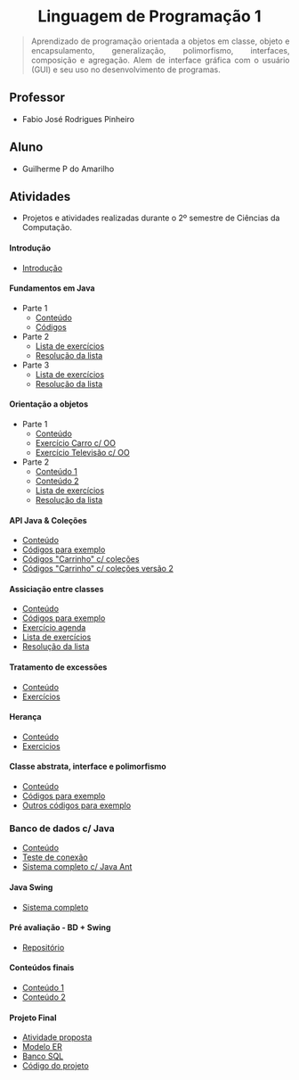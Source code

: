# <h1 align="center"> Linguagem de Programação 1 </h1>

> <p align="justify">Aprendizado de programação orientada a objetos em classe, objeto e encapsulamento, generalização, polimorfismo, interfaces, composição e agregação. Alem de interface gráfica com o usuário (GUI) e seu uso no desenvolvimento de programas.</p>

## Professor 
- Fabio José Rodrigues Pinheiro

## Aluno 
- Guilherme P do Amarilho

## Atividades
- Projetos e atividades realizadas durante o 2º semestre de Ciências da Computação.

#### Introdução
- [Introdução](https://github.com/GuilhermeAmarilho/LinguagemDeProgramacao1/blob/master/Aula%2001%20-%20Apresenta%C3%A7%C3%A3o%20da%20Disciplina/aula_01-introducao.pdf)

#### Fundamentos em Java
- Parte 1
  - [Conteúdo](https://github.com/GuilhermeAmarilho/LinguagemDeProgramacao1/blob/master/Aula%2002%20-%20Fundamentos%20em%20Java/aula_02-fundamentos.pdf)
  - [Códigos](https://github.com/GuilhermeAmarilho/LinguagemDeProgramacao1/tree/master/Aula%2002%20-%20Fundamentos%20em%20Java)
- Parte 2
  - [Lista de exercícios](https://github.com/GuilhermeAmarilho/LinguagemDeProgramacao1/blob/master/Aula%2003%20-%20Fundamentos%20em%20Java/lista_de_exercios_-_01.pdf)
  - [Resolução da lista](https://github.com/GuilhermeAmarilho/LinguagemDeProgramacao1/tree/master/Aula%2003%20-%20Fundamentos%20em%20Java)
- Parte 3
  - [Lista de exercícios](https://github.com/GuilhermeAmarilho/LinguagemDeProgramacao1/blob/master/Aula%2005%20-%20Fundamentos%20em%20Java/lista_de_exerccios_-_02.pdf)
  - [Resolução da lista](https://github.com/GuilhermeAmarilho/LinguagemDeProgramacao1/tree/master/Aula%2006%20-%20Fundamentos%20em%20Java)

#### Orientação a objetos
- Parte 1
  - [Conteúdo](https://github.com/GuilhermeAmarilho/LinguagemDeProgramacao1/blob/master/Aula%2007%20-%20Paradigma%20da%20orienta%C3%A7%C3%A3o%20a%20objetos/03-classe-objeto.pdf)
  - [Exercício Carro c/ OO](https://github.com/GuilhermeAmarilho/LinguagemDeProgramacao1/tree/master/Aula%2008%20-%20Paradigma%20da%20orienta%C3%A7%C3%A3o%20a%20objetos)
  - [Exercício Televisão c/ OO](https://github.com/GuilhermeAmarilho/LinguagemDeProgramacao1/tree/master/Aula%2009%20-%20Paradigma%20da%20orienta%C3%A7%C3%A3o%20a%20objetos)
- Parte 2
  - [Conteúdo 1](https://github.com/GuilhermeAmarilho/LinguagemDeProgramacao1/tree/master/Aula%2010%20-%20Paradigma%20da%20orienta%C3%A7%C3%A3o%20a%20objetos)
  - [Conteúdo 2](https://github.com/GuilhermeAmarilho/LinguagemDeProgramacao1/tree/master/Aula%2011%20-%20Paradigma%20da%20orienta%C3%A7%C3%A3o%20a%20objetos)
  - [Lista de exercícios](https://github.com/GuilhermeAmarilho/LinguagemDeProgramacao1/blob/master/Aula%2012%20-%20Paradigma%20da%20orienta%C3%A7%C3%A3o%20a%20objetos/lista_de_exerccios_-_03.pdf)
  - [Resolução da lista](https://github.com/GuilhermeAmarilho/LinguagemDeProgramacao1/tree/master/Aula%2012%20-%20Paradigma%20da%20orienta%C3%A7%C3%A3o%20a%20objetos)

#### API Java & Coleções
- [Conteúdo](https://github.com/GuilhermeAmarilho/LinguagemDeProgramacao1/blob/master/Aula%2013%20-%20APIs%20Java/06-colees.pdf)
- [Códigos para exemplo](https://github.com/GuilhermeAmarilho/LinguagemDeProgramacao1/tree/master/Aula%2014%20-%20APIs%20Java)
- [Códigos "Carrinho" c/ coleções](https://github.com/GuilhermeAmarilho/LinguagemDeProgramacao1/tree/master/Aula%2015%20-%20APIs%20Java%20-%20Cole%C3%A7%C3%B5es)
- [Códigos "Carrinho" c/ coleções versão 2](https://github.com/GuilhermeAmarilho/LinguagemDeProgramacao1/tree/master/Aula%2016%20-%20Cole%C3%A7%C3%B5es)

#### Assiciação entre classes
- [Conteúdo](https://github.com/GuilhermeAmarilho/LinguagemDeProgramacao1/blob/master/Aula%2017%20-%20Associa%C3%A7%C3%A3o%20entre%20classes/08-associacao-entre-classes.pdf)
- [Códigos para exemplo](https://github.com/GuilhermeAmarilho/LinguagemDeProgramacao1/tree/master/Aula%2017%20-%20Associa%C3%A7%C3%A3o%20entre%20classes)
- [Exercício agenda](https://github.com/GuilhermeAmarilho/LinguagemDeProgramacao1/tree/master/Aula%2018%20-%20Associa%C3%A7%C3%A3o%20entre%20classes)
- [Lista de exercícios](https://github.com/GuilhermeAmarilho/LinguagemDeProgramacao1/blob/master/Aula%2021%20-%20Associa%C3%A7%C3%A3o%20de%20Classes/lista_de_exercicios-04.pdf)
- [Resolução da lista](https://github.com/GuilhermeAmarilho/LinguagemDeProgramacao1/tree/master/Aula%2021%20-%20Associa%C3%A7%C3%A3o%20de%20Classes)

#### Tratamento de excessões
- [Conteúdo](https://github.com/GuilhermeAmarilho/LinguagemDeProgramacao1/blob/master/Aula%2022%20-%20Tratamento%20de%20Exce%C3%A7%C3%A3o/07-tratamento-excecao.pdf)
- [Exercícios](https://github.com/GuilhermeAmarilho/LinguagemDeProgramacao1/tree/master/Aula%2022%20-%20Tratamento%20de%20Exce%C3%A7%C3%A3o)

#### Herança
- [Conteúdo](https://github.com/GuilhermeAmarilho/LinguagemDeProgramacao1/blob/master/Aula%2023%20-%20Heran%C3%A7a/09-heranca.pdf)
- [Exercicios](https://github.com/GuilhermeAmarilho/LinguagemDeProgramacao1/tree/master/Aula%2024%20-%20Heran%C3%A7a)

#### Classe abstrata, interface e polimorfismo
- [Conteúdo](https://github.com/GuilhermeAmarilho/LinguagemDeProgramacao1/blob/master/Aula%2026%20-%20Classe%20abstrata%2C%20interface%20e%20polimorfismo/10-classes_abstratas_e_interface.pdf)
- [Códigos para exemplo](https://github.com/GuilhermeAmarilho/LinguagemDeProgramacao1/tree/master/Aula%2026%20-%20Classe%20abstrata%2C%20interface%20e%20polimorfismo)
- [Outros códigos para exemplo](https://github.com/GuilhermeAmarilho/LinguagemDeProgramacao1/tree/master/Aula%2027%20-%20Classe%20abstrata%2C%20interface%20e%20polimorfismo)

### Banco de dados c/ Java
- [Conteúdo](https://github.com/GuilhermeAmarilho/LinguagemDeProgramacao1/blob/master/Aula%2028%20-%20Banco%20de%20Dados%20com%20Java/12-jdbc.pdf)
- [Teste de conexão](https://github.com/GuilhermeAmarilho/LinguagemDeProgramacao1/tree/master/Aula%2028%20-%20Banco%20de%20Dados%20com%20Java)
- [Sistema completo c/ Java Ant](https://github.com/GuilhermeAmarilho/LinguagemDeProgramacao1/tree/master/Aula%2029%20-%20Banco%20de%20Dados%20com%20Java)

#### Java Swing
- [Sistema completo](https://github.com/GuilhermeAmarilho/LinguagemDeProgramacao1/tree/master/Aula%2030%20-%20Interface%20Gr%C3%A1fica%20Swing)

#### Pré avaliação - BD + Swing
- [Repositório](https://github.com/GuilhermeAmarilho/LinguagemDeProgramacao1/tree/master/Aula%2032%20-%20BD%20%2B%20Interface%20gr%C3%A1fica)
  
#### Conteúdos finais
- [Conteúdo 1](https://github.com/GuilhermeAmarilho/LinguagemDeProgramacao1/blob/master/Aula%2033%20-%20Uso%20de%20APIs%20Java%20%2B%20Processo%20de%20desenvolvimento%20de%20software/14_-_enum-generica.pdf)
- [Conteúdo 2](https://github.com/GuilhermeAmarilho/LinguagemDeProgramacao1/blob/master/Aula%2033%20-%20Uso%20de%20APIs%20Java%20%2B%20Processo%20de%20desenvolvimento%20de%20software/15-desenvolvimento.pdf)

#### Projeto Final
- [Atividade proposta](https://github.com/GuilhermeAmarilho/LinguagemDeProgramacao1/blob/master/Aula%2034%20-%20Projeto%20Final/projeto-final_02_-_helpdesk.pdf)
- [Modelo ER](https://github.com/GuilhermeAmarilho/LinguagemDeProgramacao1/blob/master/Aula%2034%20-%20Projeto%20Final/tabela.png)
- [Banco SQL](https://github.com/GuilhermeAmarilho/LinguagemDeProgramacao1/blob/master/Aula%2034%20-%20Projeto%20Final/tabelas%20e%20popula%C3%A7%C3%A3o.sql)
- [Código do projeto](https://github.com/GuilhermeAmarilho/LinguagemDeProgramacao1/tree/master/Aula%2034%20-%20Projeto%20Final/src)
